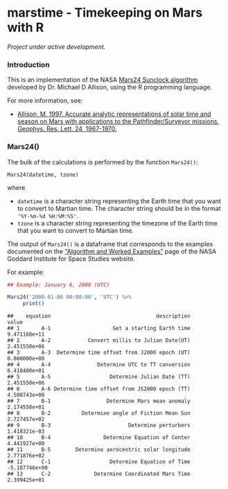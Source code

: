 # marstime - Timekeeping on Mars with R

*_Project under active development._*

### Introduction

This is an implementation of the NASA [Mars24 Sunclock algorithm](https://www.giss.nasa.gov/tools/mars24/) developed by Dr. Michael D Allison, using the R programming language. 

For more information, see:
* [Allison, M. 1997. Accurate analytic representations of solar time and season on Mars with applications to the Pathfinder/Surveyor missions. Geophys. Res. Lett. 24, 1967-1970.](http://onlinelibrary.wiley.com/doi/10.1029/97GL01950/abstract)


### Mars24()

The bulk of the calculations is performed by the function `Mars24()`:

`Mars24(datetime, tzone)`

where 
* `datetime` is a character string representing the Earth time that you want to convert to Martian time. The character string should be in the format `'%Y-%m-%d %H:%M:%S'`.
* `tzone` is a character string representing the timezone of the Earth time that you want to convert to Martian time. 

The output of `Mars24()` is a dataframe that corresponds to the examples documented on the ["Algorithm and Worked Examples"](https://www.giss.nasa.gov/tools/mars24/help/algorithm.html) page of the NASA Goddard Institute for Space Studies website. 

For example:

```r
## Example: January 6, 2000 (UTC)

Mars24('2000-01-06 00:00:00', 'UTC') %>%
     print()
```

```
##    equation                                  description         value
## 1       A-1                    Get a starting Earth time  9.471168e+11
## 2       A-2            Convert millis to Julian Date(UT)  2.451550e+06
## 3       A-3  Determine time offset from J2000 epoch (UT)  0.000000e+00
## 4       A-4               Determine UTC to TT conversion  6.418400e+01
## 5       A-5                   Determine Julian Date (TT)  2.451550e+06
## 6       A-6 Determine time offset from JS2000 epoch (TT)  4.500743e+00
## 7       B-1                  Determine Mars mean anomaly  2.174558e+01
## 8       B-2          Determine angle of Fiction Mean Sun  2.727457e+02
## 9       B-3                         Determine perturbers  1.418321e-03
## 10      B-4                 Determine Equation of Center  4.441927e+00
## 11      B-5        Determine aerocentric solar longitude  2.771876e+02
## 12      C-1                   Determine Equation of Time -5.187746e+00
## 13      C-2              Determine Coordinated Mars Time  2.399425e+01
```
